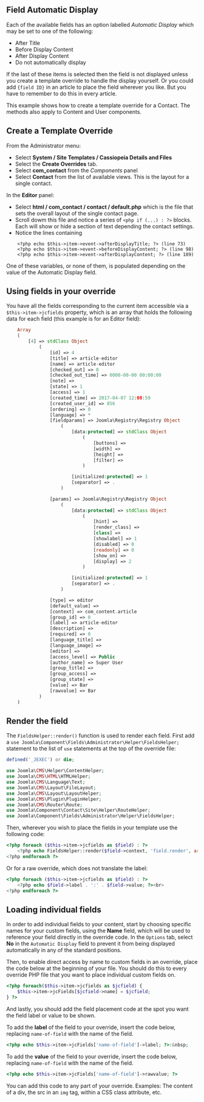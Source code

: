 <!-- Filename: J3.x:Adding_custom_fields/Overrides / Display title: Template Overrides -->

## Field Automatic Display

Each of the available fields has an option labelled *Automatic Display* which
may be set to one of the following:

* After Title
* Before Display Content
* After Display Content
* Do not automatically display

If the last of these items is selected then the field is not displayed unless
you create a template override to handle the display yourself. Or you could add
`{field ID}` in an article to place the field wherever you like. But you have
to remember to do this in every article.

This example shows how to create a template override for a Contact. The
methods also apply to Content and User components.

## Create a Template Override

From the Administrator menu:

* Select **System / Site Templates / Cassiopeia Details and Files**
* Select the **Create Overrides** tab.
* Select **com_contact** from the *Components* panel
* Select **Contact** from the list of available views. This is the layout for
a single contact.

In the **Editor** panel:
* Select **html / com_contact / contact / default.php** which is the file
that sets the overall layout of the single contact page.
* Scroll dowm this file and notice a series of `<php if (...) : ?>` blocks.
Each will show or hide a section of text depending the contact settings.
* Notice the lines containing
```
    <?php echo $this->item->event->afterDisplayTitle; ?> (line 73)
    <?php echo $this->item->event->beforeDisplayContent; ?> (line 98)
    <?php echo $this->item->event->afterDisplayContent; ?> (line 189)
```
One of these variables, or none of them, is populated depending on the value of
the Automatic Display field.

## Using fields in your override

You have all the fields corresponding to the current item accessible via a
`$this->item->jcfields` property, which is an array that holds the following
data for each field (this example is for an Editor field):

```php
    Array
    (
        [4] => stdClass Object
            (
                [id] => 4
                [title] => article-editor
                [name] => article-editor
                [checked_out] => 0
                [checked_out_time] => 0000-00-00 00:00:00
                [note] =>
                [state] => 1
                [access] => 1
                [created_time] => 2017-04-07 12:08:59
                [created_user_id] => 856
                [ordering] => 0
                [language] => *
                [fieldparams] => Joomla\Registry\Registry Object
                    (
                        [data:protected] => stdClass Object
                            (
                                [buttons] =>
                                [width] =>
                                [height] =>
                                [filter] =>
                            )

                        [initialized:protected] => 1
                        [separator] => .
                    )

                [params] => Joomla\Registry\Registry Object
                    (
                        [data:protected] => stdClass Object
                            (
                                [hint] =>
                                [render_class] =>
                                [class] =>
                                [showlabel] => 1
                                [disabled] => 0
                                [readonly] => 0
                                [show_on] =>
                                [display] => 2
                            )

                        [initialized:protected] => 1
                        [separator] => .
                    )

                [type] => editor
                [default_value] =>
                [context] => com_content.article
                [group_id] => 0
                [label] => article-editor
                [description] =>
                [required] => 0
                [language_title] =>
                [language_image] =>
                [editor] =>
                [access_level] => Public
                [author_name] => Super User
                [group_title] =>
                [group_access] =>
                [group_state] =>
                [value] => Bar
                [rawvalue] => Bar
            )
    )
```

## Render the field

The `FieldsHelper::render()` function is used to render each field. First add a
`use Joomla\Component\Fields\Administrator\Helper\FieldsHelper;` statement to
the list of `use` statements at the top of the override file:

```php
defined('_JEXEC') or die;

use Joomla\CMS\Helper\ContentHelper;
use Joomla\CMS\HTML\HTMLHelper;
use Joomla\CMS\Language\Text;
use Joomla\CMS\Layout\FileLayout;
use Joomla\CMS\Layout\LayoutHelper;
use Joomla\CMS\Plugin\PluginHelper;
use Joomla\CMS\Router\Route;
use Joomla\Component\Contact\Site\Helper\RouteHelper;
use Joomla\Component\Fields\Administrator\Helper\FieldsHelper;
```

Then, wherever you wish to place the fields in your template use the following
code:
```php
<?php foreach ($this->item->jcfields as $field) : ?>
	<?php echo FieldsHelper::render($field->context, 'field.render', array('field' => $field)); ?><br>
<?php endforeach ?>
```

Or for a raw override, which does not translate the label:

```php
<?php foreach ($this->item->jcfields as $field) : ?>
	<?php echo $field->label . ':' . $field->value; ?><br>
<?php endforeach ?>
```

## Loading individual fields

In order to add individual fields to your content, start by choosing
specific names for your custom fields, using the **Name** field, which
will be used to reference your field directly in the override code. In
the `Options` tab, select **No** in the `Automatic Display` field to
prevent it from being displayed automatically in any of the standard
positions.

Then, to enable direct access by name to custom fields in an override,
place the code below at the beginning of your file. You should do this
to every override PHP file that you want to place individual custom
fields on.

```php
<?php foreach($this->item->jcfields as $jcfield) {
    $this->item->jcFields[$jcfield->name] = $jcfield;
} ?>
```

And lastly, you should add the field placement code at the spot you want
the field label or value to be shown.

To add the **label** of the field to your override, insert the code
below, replacing `name-of-field` with the name of the field.

```php
<?php echo $this->item->jcFields['name-of-field']->label; ?>:&nbsp;
```

To add the **value** of the field to your override, insert the code
below, replacing `name-of-field` with the name of the field.

```php
<?php echo $this->item->jcFields['name-of-field']->rawvalue; ?>
```

You can add this code to any part of your override. Examples: The
content of a div, the src in an `img` tag, within a CSS class attribute,
etc.
